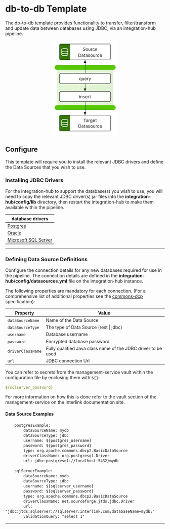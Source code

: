 # db-to-db Template

The db-to-db template provides functionality to transfer, filter/transform and update data between databases using JDBC, via an integration-hub pipeline.

<p align="center">
<img src="../../assets/images/db-to-db/2.0/flow_db-to-db.jpg" />
</p>

## Configure

This template will require you to install the relevant JDBC drivers and define the Data Sources that you wish to use.

### Installing JDBC Drivers

For the integration-hub to support the database(s) you wish to use, you will need to copy the relevant JDBC driver(s) jar files into the **integration-hub/config/lib** directory, then restart the integration-hub to make them available within the pipeline.

| database drivers                           |
| ------------------------------------------ |
| [Postgres][postgres_download]              |
| [Oracle][oracle_download]                  |
| [Microsoft SQL Server][sqlserver_download] |

[postgres_download]: https://jdbc.postgresql.org/download.html
[oracle_download]: https://www.oracle.com/uk/database/technologies/appdev/jdbc-downloads.html
[sqlserver_download]: https://docs.microsoft.com/en-us/sql/connect/jdbc/download-microsoft-jdbc-driver-for-sql-server?view=sql-server-ver15

---

### Defining Data Source Definitions

Configure the connection details for any new databases required for use in the pipeline. The connection details are defined in the **integration-hub/config/datasources.yml** file on the integration-hub instance.

The following properties are mandatory for each connection. (For a comprehensive list of additional properties see the <a href="https://commons.apache.org/proper/commons-dbcp/configuration.html" target="_isspop">commons-dcp</a> specification):

| Property          | Value                                                         |
| ----------------- | ------------------------------------------------------------- |
| `dataSourceName`  | Name of the Data Source                                       |
| `dataSourceType`  | The type of Data Source (rest \| jdbc)                        |
| `username`        | Database username                                             |
| `password`        | Encrypted database password                                   |
| `driverClassName` | Fully qualified Java class name of the JDBC driver to be used |
| `url`             | JDBC connection Url                                           |

You can refer to secrets from the management-service vault within the configuration file by enclosing them with `${}`:

```yml
${sqlserver_password}
```

For more information on how this is done refer to the vault section of the management-service on the Interlink documentation site.

#### Data Source Examples

```
    postgresExample:
        dataSourceName: mydb
        dataSourceType: jdbc
        username: ${postgres_username}
        password: ${postgres_password}
        type: org.apache.commons.dbcp2.BasicDataSource
        driverClassName: org.postgresql.Driver
        url: jdbc:postgresql://localhost:5432/mydb

    sqlServerExample:
        dataSourceName: mydb
        dataSourceType: jdbc
        username: ${sqlserver_username}
        password: ${sqlserver_password}
        type: org.apache.commons.dbcp2.BasicDataSource
        driverClassName: net.sourceforge.jtds.jdbc.Driver
        url: "jdbc:jtds:sqlserver://sqlserver.interlink.com;databaseName=mydb;"
        validationQuery: "select 1"
```

---
